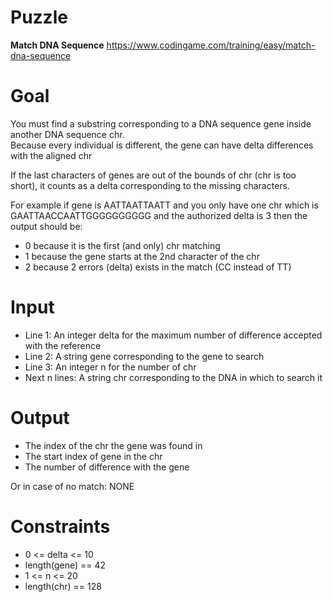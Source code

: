 # Puzzle
**Match DNA Sequence** https://www.codingame.com/training/easy/match-dna-sequence

# Goal
You must find a substring corresponding to a DNA sequence gene inside another DNA sequence chr.  
Because every individual is different, the gene can have delta differences with the aligned chr  

If the last characters of genes are out of the bounds of chr (chr is too short), it counts as a delta corresponding to the missing characters.  

For example if gene is AATTAATTAATT and you only have one chr which is GAATTAACCAATTGGGGGGGGGG and the authorized delta is 3 then the output should be:
- 0 because it is the first (and only) chr matching
- 1 because the gene starts at the 2nd character of the chr
- 2 because 2 errors (delta) exists in the match (CC instead of TT)

# Input
* Line 1: An integer delta for the maximum number of difference accepted with the reference
* Line 2: A string gene corresponding to the gene to search
* Line 3: An integer n for the number of chr
* Next n lines: A string chr corresponding to the DNA in which to search it

# Output
- The index of the chr the gene was found in
- The start index of gene in the chr
- The number of difference with the gene

Or in case of no match: NONE

# Constraints
* 0 <= delta <= 10
* length(gene) == 42
* 1 <= n <= 20
* length(chr) == 128
